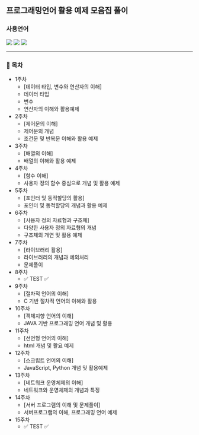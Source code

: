 ## 프로그래밍언어 활용 예제 모음집 풀이  


### 사용언어
<img src="https://img.shields.io/badge/C-00599C?style=for-the-badge&logo=c&logoColor=white"/>
<img src="https://img.shields.io/badge/Python-3776AB?style=for-the-badge&logo=Python&logoColor=white"/>
<img src="https://img.shields.io/badge/java-%23ED8B00.svg?style=for-the-badge&logo=openjdk&logoColor=white"/>

---

### 📢 목차

- 1주차
  -  [데이터 타입, 변수와 연산자의 이해]
  -  데이터 타입
  -  변수
  -  연산자의 이해와 활용예제
- 2주차
  -  [제어문의 이해]
  -  제어문의 개념
  -  조건문 및 반복문 이해와 활용 예제
- 3주차
  - [배열의 이해]
  - 배열의 이해와 활용 예제
- 4주차
  -  [함수 이해]
  -  사용자 정의 함수 중심으로 개념 및 활용 예제
- 5주차
  -  [포인터 및 동적할당의 활용]
  -  포인터 및 동적할당의 개념과 활용 예제
- 6주차
  -  [사용자 정의 자료형과 구조체]
  -  다양한 사용자 정의 자료형의 개념
  -  구조체의 개연 및 활용 예제
- 7주차
  -  [라이브러리 활용]
  -  라이브러리의 개념과 예외처리
  -  문제풀이
- 8주차
  - ✅ TEST ✅
- 9주차
  -  [절차적 언어의 이해]
  -  C 기반 절차적 언어의 이해와 활용
- 10주차
  - [객체지향 언어의 이해]
  - JAVA 기반 프로그래밍 언어 개념 및 활용
- 11주차
  -  [선언형 언어의 이해]
  -  html 개념 및 활요 예제
- 12주차
  -  [스크립트 언어의 이해]
  -  JavaScript, Python 개념 및 활용예제
- 13주차
  -  [네트워크 운영체제의 이해]
  -  네트워크와 운영체제의 개념과 특징
- 14주차
  -  [서버 프로그램의 이해 및 문제풀이]
  -  서버프로그램의 이해, 프로그래밍 언어 예제
- 15주차
  -  ✅ TEST ✅

